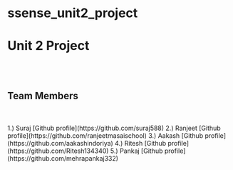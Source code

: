 # ssense_unit2_project

<h1> Unit 2 Project</h1>
<br/>
<br/>
<h2>Team Members</h2>
<br/>
<br/>
1.) Suraj [Github profile](https://github.com/suraj588)
2.) Ranjeet [Github profile](https://github.com/ranjeetmasaischool)
3.) Aakash [Github profile](https://github.com/aakashindoriya)
4.) Ritesh [Github profile](https://github.com/Ritesh134340)
5.) Pankaj [Github profile](https://github.com/mehrapankaj332)


